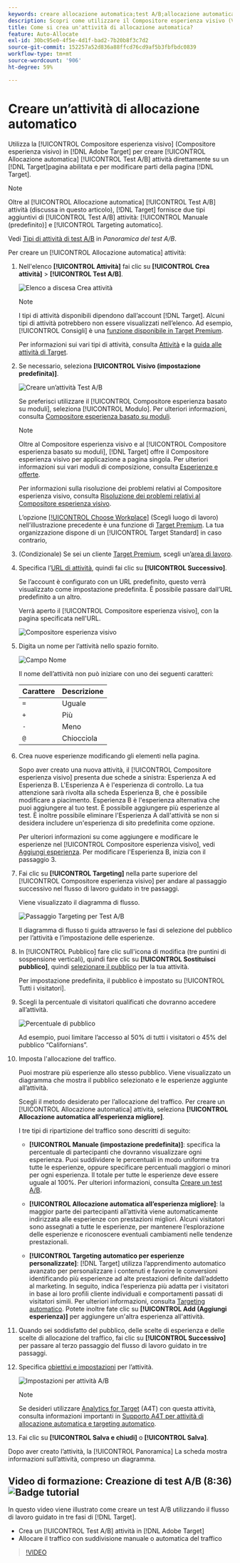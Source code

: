 ```yaml
---
keywords: creare allocazione automatica;test A/B;allocazione automatica attività;nuova attività a/b;allocazione automatica;allocazione automatica all'esperienza migliore;allocazione;allocazione automatica
description: Scopri come utilizzare il Compositore esperienza visivo (VEC) in Adobe [!DNL Target] per creare un’attività di allocazione automatica di test A/B direttamente su un [!DNL Target]Pagina abilitata.
title: Come si crea un'attività di allocazione automatica?
feature: Auto-Allocate
exl-id: 30bc95e0-4f5e-4d1f-bad2-7b20b8f3c7d2
source-git-commit: 152257a52d836a88ffcd76cd9af5b3fbfbdc0839
workflow-type: tm+mt
source-wordcount: '906'
ht-degree: 59%

---
```


# Creare un’attività di allocazione automatico

Utilizza la [!UICONTROL Compositore esperienza visivo] (Compositore esperienza visivo) in [!DNL Adobe Target] per creare [!UICONTROL Allocazione automatica] [!UICONTROL Test A/B] attività direttamente su un [!DNL Target]pagina abilitata e per modificare parti della pagina [!DNL Target].

>[!NOTE]
>
>Oltre al [!UICONTROL Allocazione automatica] [!UICONTROL Test A/B] attività (discussa in questo articolo), [!DNL Target] fornisce due tipi aggiuntivi di [!UICONTROL Test A/B] attività: [!UICONTROL Manuale (predefinito)] e [!UICONTROL Targeting automatico].
>
>Vedi [Tipi di attività di test A/B](/help/main/c-activities/t-test-ab/test-ab.md#types) in *Panoramica del test A/B*.

Per creare un [!UICONTROL Allocazione automatica] attività:

1. Nell&#39;elenco **[!UICONTROL Attività]** fai clic su **[!UICONTROL Crea attività]** > **[!UICONTROL Test A/B]**.

   ![Elenco a discesa Crea attività](/help/main/c-activities/t-test-ab/t-test-create-ab/assets/ab_select-new.png)

   >[!NOTE]
   >
   >I tipi di attività disponibili dipendono dall’account [!DNL Target]. Alcuni tipi di attività potrebbero non essere visualizzati nell’elenco. Ad esempio, [!UICONTROL Consigli] è una [funzione disponibile in Target Premium](/help/main/c-intro/intro.md#premium).
   >
   >Per informazioni sui vari tipi di attività, consulta [Attività](/help/main/c-activities/activities.md) e la [guida alle attività di Target](/help/main/c-activities/target-activities-guide.md).

1. Se necessario, seleziona **[!UICONTROL Visivo (impostazione predefinita)]**.

   ![Creare un’attività Test A/B](/help/main/c-activities/t-test-ab/t-test-create-ab/assets/create-ab.png)

   Se preferisci utilizzare il [!UICONTROL Compositore esperienza basato su moduli], seleziona [!UICONTROL Modulo]. Per ulteriori informazioni, consulta [Compositore esperienza basato su moduli](/help/main/c-experiences/form-experience-composer.md).

   >[!NOTE]
   >
   >Oltre al Compositore esperienza visivo e al [!UICONTROL Compositore esperienza basato su moduli], [!DNL Target] offre il Compositore esperienza visivo per applicazione a pagina singola. Per ulteriori informazioni sui vari moduli di composizione, consulta [Esperienze e offerte](/help/main/c-experiences/experiences.md).
   >
   >Per informazioni sulla risoluzione dei problemi relativi al Compositore esperienza visivo, consulta [Risoluzione dei problemi relativi al Compositore esperienza visivo](/help/main/c-experiences/c-visual-experience-composer/r-troubleshoot-composer/troubleshoot-composer.md).
   >
   >L’opzione [[!UICONTROL Choose Workplace]](/help/main/administrating-target/c-user-management/property-channel/property-channel.md) (Scegli luogo di lavoro) nell’illustrazione precedente è una funzione di [Target Premium](/help/main/c-intro/intro.md). La tua organizzazione dispone di un [!UICONTROL Target Standard] in caso contrario,

1. (Condizionale) Se sei un cliente [Target Premium](/help/main/c-intro/intro.md#premium), scegli un’[area di lavoro](/help/main/administrating-target/c-user-management/property-channel/property-channel.md).

1. Specifica l’[URL di attività](/help/main/c-activities/t-test-ab/t-test-create-ab/ab-activity-url.md), quindi fai clic su **[!UICONTROL Successivo]**.

   Se l’account è configurato con un URL predefinito, questo verrà visualizzato come impostazione predefinita. È possibile passare dall’URL predefinito a un altro.

   Verrà aperto il [!UICONTROL Compositore esperienza visivo], con la pagina specificata nell&#39;URL.

   ![Compositore esperienza visivo](/help/main/c-activities/t-test-ab/t-test-create-ab/assets/vec-new.png)

1. Digita un nome per l’attività nello spazio fornito.

   ![Campo Nome](/help/main/c-activities/t-test-ab/t-test-create-ab/assets/ab_newname-new.png)

   Il nome dell’attività non può iniziare con uno dei seguenti caratteri:

   | Carattere | Descrizione |
   |--- |--- |
   | `=` | Uguale |
   | `+` | Più |
   | `-` | Meno |
   | `@` | Chiocciola |

1. Crea nuove esperienze modificando gli elementi nella pagina.

   Sopo aver creato una nuova attività, il [!UICONTROL Compositore esperienza visivo] presenta due schede a sinistra: Esperienza A ed Esperienza B. L&#39;Esperienza A è l&#39;esperienza di controllo. La tua attenzione sarà rivolta alla scheda Esperienza B, che è possibile modificare a piacimento. Esperienza B è l&#39;esperienza alternativa che puoi aggiungere al tuo test. È possibile aggiungere più esperienze al test. È inoltre possibile eliminare l&#39;Esperienza A dall&#39;attività se non si desidera includere un&#39;esperienza di sito predefinita come opzione.

   Per ulteriori informazioni su come aggiungere e modificare le esperienze nel [!UICONTROL Compositore esperienza visivo], vedi [Aggiungi esperienza](/help/main/c-activities/t-test-ab/t-test-create-ab/ab-add-experience.md). Per modificare l&#39;Esperienza B, inizia con il passaggio 3.

1. Fai clic su **[!UICONTROL Targeting]** nella parte superiore del [!UICONTROL Compositore esperienza visivo] per andare al passaggio successivo nel flusso di lavoro guidato in tre passaggi.

   Viene visualizzato il diagramma di flusso.

   ![Passaggio Targeting per Test A/B](/help/main/c-activities/t-test-ab/t-test-create-ab/assets/ab_flow-new.png)

   Il diagramma di flusso ti guida attraverso le fasi di selezione del pubblico per l’attività e l’impostazione delle esperienze.

1. In [!UICONTROL Pubblico] fare clic sull&#39;icona di modifica (tre puntini di sospensione verticali), quindi fare clic su **[!UICONTROL Sostituisci pubblico]**, quindi [selezionare il pubblico](/help/main/c-activities/t-test-ab/t-test-create-ab/ab-audience.md) per la tua attività.

   Per impostazione predefinita, il pubblico è impostato su [!UICONTROL Tutti i visitatori].

1. Scegli la percentuale di visitatori qualificati che dovranno accedere all’attività.

   ![Percentuale di pubblico](/help/main/c-activities/t-test-ab/t-test-create-ab/assets/audperc-new.png)

   Ad esempio, puoi limitare l’accesso al 50% di tutti i visitatori o 45% del pubblico “Californians”.

1. Imposta l&#39;allocazione del traffico.

   Puoi mostrare più esperienze allo stesso pubblico. Viene visualizzato un diagramma che mostra il pubblico selezionato e le esperienze aggiunte all’attività.

   Scegli il metodo desiderato per l’allocazione del traffico. Per creare un [!UICONTROL Allocazione automatica] attività, seleziona **[!UICONTROL Allocazione automatica all’esperienza migliore]**.

   I tre tipi di ripartizione del traffico sono descritti di seguito:

   * **[!UICONTROL Manuale (impostazione predefinita)]**: specifica la percentuale di partecipanti che dovranno visualizzare ogni esperienza. Puoi suddividere le percentuali in modo uniforme tra tutte le esperienze, oppure specificare percentuali maggiori o minori per ogni esperienza. Il totale per tutte le esperienze deve essere uguale al 100%. Per ulteriori informazioni, consulta [Creare un test A/B](/help/main/c-activities/t-test-ab/t-test-create-ab/test-create-ab.md).

   * **[!UICONTROL Allocazione automatica all’esperienza migliore]**: la maggior parte dei partecipanti all’attività viene automaticamente indirizzata alle esperienze con prestazioni migliori. Alcuni visitatori sono assegnati a tutte le esperienze, per mantenere l’esplorazione delle esperienze e riconoscere eventuali cambiamenti nelle tendenze prestazionali.

   * **[!UICONTROL Targeting automatico per esperienze personalizzate]**: [!DNL Target] utilizza l’apprendimento automatico avanzato per personalizzare i contenuti e favorire le conversioni identificando più esperienze ad alte prestazioni definite dall’addetto al marketing. In seguito, indica l’esperienza più adatta per i visitatori in base ai loro profili cliente individuali e comportamenti passati di visitatori simili. Per ulteriori informazioni, consulta [Targeting automatico](/help/main/c-activities/auto-target/auto-target-to-optimize.md).
   Potete inoltre fate clic su **[!UICONTROL Add  (Aggiungi esperienza)]** per aggiungere un&#39;altra esperienza all&#39;attività.

1. Quando sei soddisfatto del pubblico, delle scelte di esperienza e delle scelte di allocazione del traffico, fai clic su **[!UICONTROL Successivo]** per passare al terzo passaggio del flusso di lavoro guidato in tre passaggi.

1. Specifica [obiettivi e impostazioni](/help/main/c-activities/t-test-ab/t-test-create-ab/ab-goals-and-settings.md) per l’attività.

   ![Impostazioni per attività A/B](/help/main/c-activities/t-test-ab/t-test-create-ab/assets/ab_settings-new.png)

   >[!NOTE]
   >
   >Se desideri utilizzare [Analytics for Target](/help/main/c-integrating-target-with-mac/a4t/a4t.md) (A4T) con questa attività, consulta informazioni importanti in [Supporto A4T per attività di allocazione automatica e targeting automatico](/help/main/c-integrating-target-with-mac/a4t/a4t-at-aa.md).

1. Fai clic su **[!UICONTROL Salva e chiudi]** o **[!UICONTROL Salva]**.

Dopo aver creato l’attività, la [!UICONTROL Panoramica] La scheda mostra informazioni sull’attività, compreso un diagramma.

## Video di formazione: Creazione di test A/B (8:36) ![Badge tutorial](/help/main/assets/tutorial.png)

In questo video viene illustrato come creare un test A/B utilizzando il flusso di lavoro guidato in tre fasi di [!DNL Target].

* Crea un [!UICONTROL Test A/B] attività in [!DNL Adobe Target]
* Allocare il traffico con suddivisione manuale o automatica del traffico

>[!VIDEO](https://video.tv.adobe.com/v/17391)
